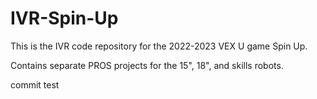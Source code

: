 # IVR-Spin-Up

This is the IVR code repository for the 2022-2023 VEX U game Spin Up.

Contains separate PROS projects for the 15", 18", and skills robots.

commit test
